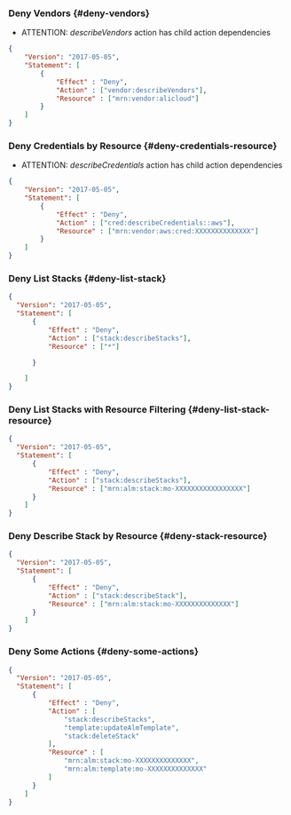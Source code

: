 

### Deny Vendors {#deny-vendors}

- ATTENTION: _describeVendors_ action has child action dependencies

```json
{
    "Version": "2017-05-05",
    "Statement": [
        {
            "Effect" : "Deny",
            "Action" : ["vendor:describeVendors"],
            "Resource" : ["mrn:vendor:alicloud"]
        }
    ]
}
```


### Deny Credentials by Resource {#deny-credentials-resource}

 - ATTENTION: _describeCredentials_ action has child action dependencies

```json
{
    "Version": "2017-05-05",
    "Statement": [
        {
            "Effect" : "Deny",
            "Action" : ["cred:describeCredentials::aws"],
            "Resource" : ["mrn:vendor:aws:cred:XXXXXXXXXXXXXX"]
        }
    ]
}
```


### Deny List Stacks {#deny-list-stack}

```json
{
  "Version": "2017-05-05",
  "Statement": [
      {
          "Effect" : "Deny",
          "Action" : ["stack:describeStacks"],
          "Resource" : ["*"]

      }

    ]
}
```

### Deny List Stacks with Resource Filtering {#deny-list-stack-resource}

```json
{
  "Version": "2017-05-05",
  "Statement": [
      {
          "Effect" : "Deny",
          "Action" : ["stack:describeStacks"],
          "Resource" : ["mrn:alm:stack:mo-XXXXXXXXXXXXXXXXX"]
      }
    ]
}
```

### Deny Describe Stack by Resource {#deny-stack-resource}

```json
{
  "Version": "2017-05-05",
  "Statement": [
      {
          "Effect" : "Deny",
          "Action" : ["stack:describeStack"],
          "Resource" : ["mrn:alm:stack:mo-XXXXXXXXXXXXXX"]
      }
    ]
}
```

### Deny Some Actions {#deny-some-actions}

```json
{
  "Version": "2017-05-05",
  "Statement": [
      {
          "Effect" : "Deny",
          "Action" : [
              "stack:describeStacks",
              "template:updateAlmTemplate",
              "stack:deleteStack"
          ],
          "Resource" : [
              "mrn:alm:stack:mo-XXXXXXXXXXXXXX",
              "mrn:alm:template:mo-XXXXXXXXXXXXXX"
          ]
      }
    ]
}
```
